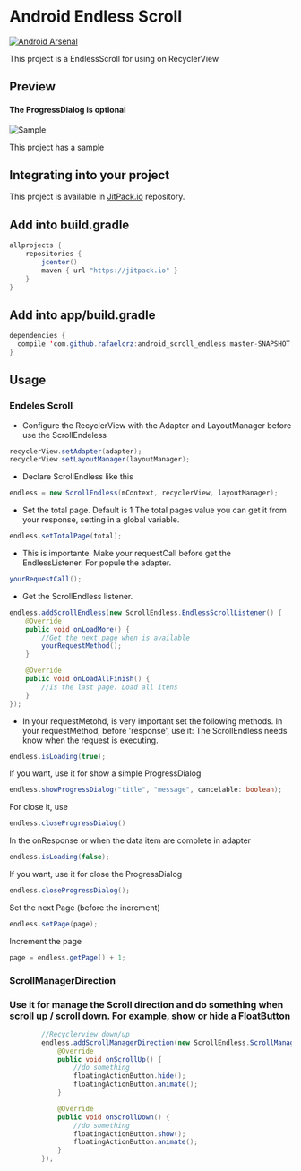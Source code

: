 # Android Endless Scroll

[![Android Arsenal]( https://img.shields.io/badge/Android%20Arsenal-Scroll%20Endless-green.svg?style=flat )]( https://android-arsenal.com/details/1/6358 )

This project is a EndlessScroll for using on RecyclerView



## Preview

#### The ProgressDialog is optional

![Sample](https://media.giphy.com/media/W3JPu0dzlSTDO/giphy.gif)

This project has a sample

## Integrating into your project

This project is available in [JitPack.io](https://jitpack.io/) repository.

## Add into build.gradle
```java
allprojects {
    repositories {
        jcenter()
        maven { url "https://jitpack.io" }
    }
}
```
## Add into app/build.gradle
```java
dependencies {
  compile 'com.github.rafaelcrz:android_scroll_endless:master-SNAPSHOT'
}
```

## Usage
### Endeles Scroll

* Configure the RecyclerView with the Adapter and LayoutManager before use the ScrollEndeless
```java
recyclerView.setAdapter(adapter);
recyclerView.setLayoutManager(layoutManager);
```
* Declare ScrollEndless like this
```java
endless = new ScrollEndless(mContext, recyclerView, layoutManager);
```

* Set the total page. Default is 1
The total pages value you can get it from your response, setting in a global variable.
```java
endless.setTotalPage(total);
```
                
* This is importante. Make your requestCall before get the EndlessListener. For popule the adapter.
```java
yourRequestCall();
```
* Get the ScrollEndless listener. 

```java
endless.addScrollEndless(new ScrollEndless.EndlessScrollListener() {
    @Override
    public void onLoadMore() {
        //Get the next page when is available
        yourRequestMethod();
    }

    @Override
    public void onLoadAllFinish() {
        //Is the last page. Load all itens
    }
});
```
* In your requestMetohd, is very important set the following methods.
In your requestMethod, before 'response', use it: 
The ScrollEndless needs know when the request is executing.
```java
endless.isLoading(true);
``` 

If you want, use it for show a simple ProgressDialog
```java
endless.showProgressDialog("title", "message", cancelable: boolean); 
``` 
For close it, use
```java 
endless.closeProgressDialog() 
```

In the onResponse or when the data item are complete in adapter
```java
endless.isLoading(false); 
```

If you want, use it for close the ProgressDialog
```java 
endless.closeProgressDialog(); 
```

Set the next Page (before the increment)
```java
endless.setPage(page);
```

Increment the page
```java
page = endless.getPage() + 1;
```

### ScrollManagerDirection

### Use it for manage the Scroll direction and do something when scroll up / scroll down. For example, show or hide a FloatButton

```java
        //Recyclerview down/up
        endless.addScrollManagerDirection(new ScrollEndless.ScrollManagerDirectionListener() {
            @Override
            public void onScrollUp() {
                //do something
                floatingActionButton.hide();
                floatingActionButton.animate();
            }

            @Override
            public void onScrollDown() {
                //do something
                floatingActionButton.show();
                floatingActionButton.animate();
            }
        });
```

